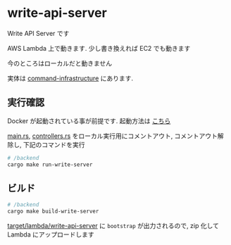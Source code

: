 # write-api-server

Write API Server です

AWS Lambda 上で動きます. 少し書き換えれば EC2 でも動きます

今のところはローカルだと動きません

実体は [command-infrastructure](../../command/infrastructure/) にあります.

## 実行確認

Docker が起動されている事が前提です. 起動方法は [こちら](../../README.md)

[main.rs](./src/main.rs), [controllers.rs](../../command/infrastructure/src/controllers.rs) をローカル実行用にコメントアウト, コメントアウト解除し, 下記のコマンドを実行

```bash
# /backend
cargo make run-write-server
```

## ビルド

```bash
# /backend
cargo make build-write-server
```

[target/lambda/write-api-server](../../target/lambda/write-api-server) に `bootstrap` が出力されるので, zip 化して Lambda にアップロードします
